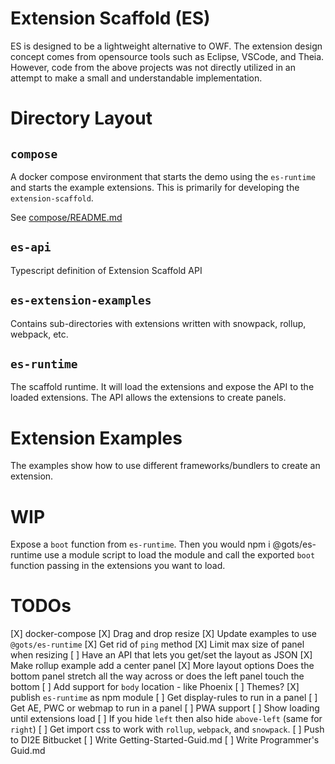 # Extension Scaffold (ES)

ES is designed to be a lightweight alternative to OWF.
The extension design concept comes from opensource
tools such as Eclipse, VSCode, and Theia.
However, code from the above projects was not directly
utilized in an attempt to make a small and understandable implementation.

# Directory Layout

## `compose`

A docker compose environment that starts the demo 
using the `es-runtime` and starts the example extensions.
This is primarily for developing the `extension-scaffold`.

See [compose/README.md](compose/README.md)


## `es-api`

Typescript definition of Extension Scaffold API

## `es-extension-examples`

Contains sub-directories with extensions written with snowpack, rollup, webpack, etc.

## `es-runtime`

The scaffold runtime. It will load the extensions and expose the API to the loaded extensions.
The API allows the extensions to create panels.

# Extension Examples

The examples show how to use different frameworks/bundlers to create an extension.

# WIP

Expose a `boot` function from `es-runtime`. Then you would
npm i @gots/es-runtime
use a module script to load the module
and call the exported `boot` function passing
in the extensions you want to load.

# TODOs

[X] docker-compose
[X] Drag and drop resize
[X] Update examples to use `@gots/es-runtime`
[X] Get rid of `ping` method
[X] Limit max size of panel when resizing
[ ] Have an API that lets you get/set the layout as JSON
[X] Make rollup example add a center panel
[X] More layout options
    Does the bottom panel stretch all the way across or
    does the left panel touch the bottom
[ ] Add support for `body` location - like Phoenix
[ ] Themes?
[X] publish `es-runtime` as npm module
[ ] Get display-rules to run in a panel
[ ] Get AE, PWC or webmap to run in a panel
[ ] PWA support
[ ] Show loading until extensions load
[ ] If you hide `left` then also hide `above-left` (same for `right`)
[ ] Get import css to work with `rollup`, `webpack`, and `snowpack`.
[ ] Push to DI2E Bitbucket
[ ] Write Getting-Started-Guid.md
[ ] Write Programmer's Guid.md
